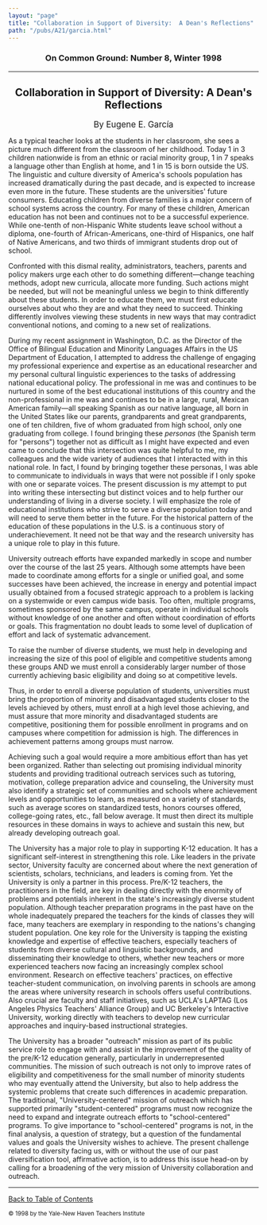 ```yaml
---
layout: "page"
title: "Collaboration in Support of Diversity:  A Dean's Reflections"
path: "/pubs/A21/garcia.html"
---
```

<main>
<h3 align="CENTER">On Common Ground: Number 8, Winter 1998</h3>
<hr/>
<h2 align="CENTER">Collaboration in Support of Diversity:  A Dean's Reflections</h2>
<p align="CENTER"><big>By Eugene E. García</big></p>
<p>As a typical teacher looks at the students in  her classroom, she sees a picture much different from the classroom of her childhood.  Today 1 in 3 children nationwide is from an ethnic or racial minority group, 1 in 7 speaks a language other than English at home, and 1 in 15 is born outside the US.  The linguistic and culture diversity of America's schools population has increased dramatically during the past decade, and is expected to increase even more in the future.  These students are the universities' future consumers.  Educating children from diverse families is a major concern of school systems across the country.  For many of these children, American education has not been and continues not to be a successful experience.  While one-tenth of non-Hispanic White students leave school without a diploma, one-fourth of African-Americans, one-third of Hispanics, one half of Native Americans, and two thirds of immigrant students drop out of school.</p>
<p>Confronted with this dismal reality, administrators, teachers, parents and policy makers urge each other to do something different—change teaching methods, adopt new curricula, allocate more funding.  Such actions might be needed, but will not be meaningful unless we begin to think differently about these students.  In order to educate them, we must first educate ourselves about who they are and what they need to succeed.  Thinking differently involves viewing these students in new ways that may contradict conventional notions, and coming to a new set of realizations.</p>
<p>During my recent assignment in Washington, D.C. as the Director of the Office of Bilingual Education and Minority Languages Affairs in the US Department of Education, I attempted to address the challenge of engaging my professional experience and expertise as an educational researcher and my personal cultural linguistic experiences to the tasks of addressing national educational policy.  The professional in me was and continues to be nurtured in some of the best educational institutions of this country and the non-professional in me was and continues to be in a large, rural, Mexican American family—all speaking Spanish as our native language, all born in the United States like our parents, grandparents and great grandparents, one of ten children, five of whom graduated from high school, only one graduating from college.  I found bringing these<i> personas</i> (the Spanish term for "persons") together not as difficult as I might have expected and even came to conclude that this intersection was quite helpful to me, my colleagues and the wide variety of audiences that I interacted with in this national role.  In fact, I found by bringing together these personas, I was able to communicate to individuals in ways that were not possible if I only spoke with one or separate voices.  The present discussion is my attempt to put into writing these intersecting but distinct voices and to help further our understanding of living in a diverse society.  I will emphasize the role of educational institutions who strive to serve a diverse population today and will need to serve them better in the future.  For the historical pattern of the education of these populations in the U.S. is a continuous story of underachievement.  It need not be that way and the research university has a unique role to play in this future.</p>
<p>University outreach efforts have expanded markedly in scope and number over the course of the last 25 years.  Although some attempts have been made to coordinate among efforts for a single or unified goal, and some successes have been achieved, the increase in energy and potential impact usually obtained from a focused strategic approach to a problem is lacking on a systemwide or even campus wide basis.  Too often, multiple programs, sometimes sponsored by the same campus, operate in individual schools without knowledge of one another and often without coordination of efforts or goals.  This fragmentation no doubt leads to some level of duplication of effort and lack of systematic advancement.</p>
<p>To raise the number of diverse students, we must help in developing and increasing the size of this pool of eligible and competitive students among these groups AND we must enroll a considerably larger number of those currently achieving basic eligibility and doing so at competitive levels.</p>
<p>Thus, in order to enroll a diverse population of students, universities must bring the proportion of minority and disadvantaged students closer to the levels achieved by others, must enroll at a high level those achieving, and must assure that more minority and disadvantaged students are competitive, positioning them for possible enrollment in programs and on campuses where competition for admission is high.  The differences in achievement patterns among groups must narrow.</p>
<p>Achieving such a goal would require a more ambitious effort than has yet been organized.  Rather than selecting out promising individual minority students and providing traditional outreach services such as tutoring, motivation, college preparation advice and counseling, the University must also identify a strategic set of communities and schools where achievement levels and opportunities to learn, as measured on a variety of standards, such as average scores on standardized tests, honors courses offered, college-going rates, etc., fall below average.  It must then direct its multiple resources in these domains in ways to achieve and sustain this new, but already developing outreach goal.</p>
<p>The University has a major role to play in supporting K-12 education.  It has a significant self-interest in strengthening this role.  Like leaders in the private sector, University faculty are concerned about where the next generation of scientists, scholars, technicians, and leaders is coming from.  Yet the University is only a partner in this process.  Pre/K-12 teachers, the practitioners in the field, are key in dealing directly with the enormity of problems and potentials inherent in the state's increasingly diverse student population.  Although teacher preparation programs in the past have on the whole inadequately prepared the teachers for the kinds of classes they will face, many teachers are exemplary in responding to the nations's changing student population.  One key role for the University is tapping the existing knowledge and expertise of effective teachers, especially teachers of students from diverse cultural and linguistic backgrounds, and disseminating their knowledge to others, whether new teachers or more experienced teachers now facing an increasingly complex school environment.  Research on effective teachers' practices, on effective teacher-student communication, on involving parents in schools are among the areas where university research in schools offers useful contributions.  Also crucial are faculty and staff initiatives, such as UCLA's LAPTAG (Los Angeles Physics Teachers' Alliance Group) and UC Berkeley's Interactive University, working directly with teachers to develop new curricular approaches and inquiry-based instructional strategies.</p>
<p>The University has a broader "outreach" mission as part of its public service role to engage with and assist in the improvement of the quality of the pre/K-12 education generally, particularly in underrepresented communities.  The mission of such outreach is not only to improve rates of eligibility and competitiveness for the small number of minority students who may eventually attend the University, but also to help address the systemic problems that create such differences in academic preparation.  The traditional, "University-centered" mission of outreach which has supported primarily "student-centered" programs must now recognize the need to expand and integrate outreach efforts to "school-centered" programs.  To give importance to "school-centered" programs is not, in the final analysis, a question of strategy, but a question of the fundamental values and goals the University wishes to achieve.  The present challenge related to diversity facing us, with or without the use of our past diversification tool, affirmative action, is to address this issue head-on by calling for a broadening of the very mission of University collaboration and outreach.</p>
<hr/>
<p><a href=".\">Back to Table of Contents</a></p>
<p><small>© 1998 by the Yale-New Haven Teachers Institute</small></p>
</main>
